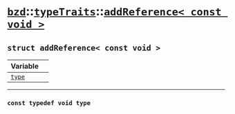 # [`bzd`](../../../index.md)::[`typeTraits`](../../index.md)::[`addReference< const void >`](../index.md)

## `struct addReference< const void >`


|Variable||
|:---|:---|
|[`type`](./index.md)||
------
### `const typedef void type`

